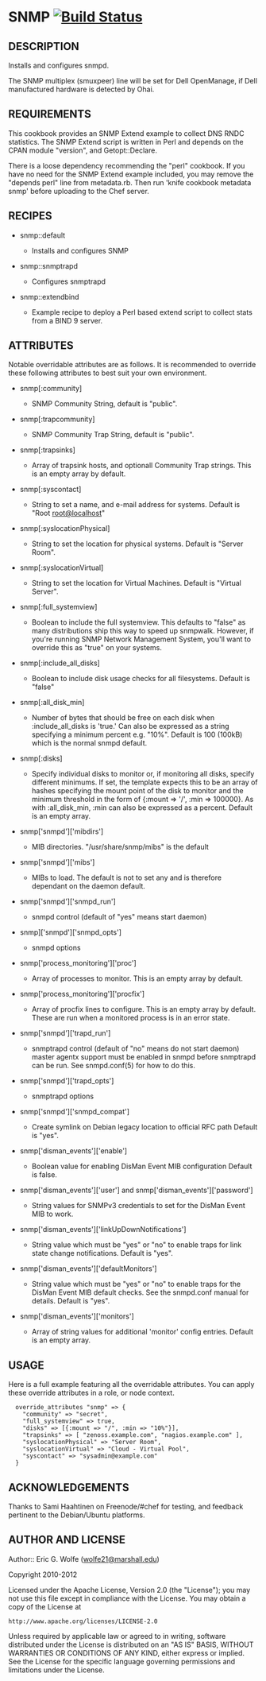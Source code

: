 # SNMP [![Build Status](https://secure.travis-ci.org/atomic-penguin/cookbook-snmp.png?branch=master)](http://travis-ci.org/atomic-penguin/cookbook-snmp)

## DESCRIPTION

Installs and configures snmpd.

The SNMP multiplex (smuxpeer) line will be set for Dell OpenManage, if Dell
manufactured hardware is detected by Ohai.

## REQUIREMENTS

This cookbook provides an SNMP Extend example to collect DNS RNDC statistics.
The SNMP Extend script is written in Perl and depends on the CPAN module "version",
and Getopt::Declare.

There is a loose dependency recommending the "perl" cookbook.
If you have no need for the SNMP Extend example included, you may remove the
"depends perl" line from metadata.rb. Then run 'knife cookbook metadata snmp'
before uploading to the Chef server.

## RECIPES

* snmp::default
  - Installs and configures SNMP

* snmp::snmptrapd
  - Configures snmptrapd

* snmp::extendbind
  - Example recipe to deploy a Perl based extend script to collect stats
    from a BIND 9 server.

## ATTRIBUTES

Notable overridable attributes are as follows.  It is recommended to override
these following attributes to best suit your own environment.

* snmp[:community]
  - SNMP Community String, default is "public".

* snmp[:trapcommunity]
  - SNMP Community Trap String, default is "public".

* snmp[:trapsinks]
  - Array of trapsink hosts, and optionall Community Trap strings.
    This is an empty array by default.

* snmp[:syscontact]
  - String to set a name, and e-mail address for systems.
    Default is "Root <root@localhost>"

* snmp[:syslocationPhysical]
  - String to set the location for physical systems.
    Default is "Server Room".

* snmp[:syslocationVirtual]
  - String to set the location for Virtual Machines.
    Default is "Virtual Server".

* snmp[:full\_systemview]
  - Boolean to include the full systemview.
    This defaults to "false" as many distributions ship this way to speed up
     snmpwalk.  However, if you're running SNMP Network Management System,
     you'll want to override this as "true" on your systems.

* snmp[:include\_all\_disks]
  - Boolean to include disk usage checks for all filesystems.
    Default is "false"

* snmp[:all\_disk\_min]
  - Number of bytes that should be free on each disk when :include\_all\_disks 
    is 'true.'  Can also be expressed as a string specifying a minimum percent
    e.g. "10%".
    Default is 100 (100kB) which is the normal snmpd default.

* snmp[:disks]
  - Specify individual disks to monitor or, if monitoring all disks, specify 
    different minimums.  If set, the template expects this to be an 
    array of hashes specifying the mount point of the disk to monitor and
    the minimum threshold in the form of {:mount => '/', :min => 100000}.
    As with :all\_disk\_min, :min can also be expressed as a percent.
    Default is an empty array.

* snmp['snmpd']['mibdirs']
  - MIB directories.  "/usr/share/snmp/mibs" is the default

* snmp['snmpd']['mibs']
  - MIBs to load.  The default is not to set any and is therefore dependant
    on the daemon default.

* snmp['snmpd']['snmpd_run']
  - snmpd control (default of "yes" means start daemon)

* snmp]['snmpd']['snmpd_opts']
  - snmpd options

* snmp['process_monitoring']['proc']
  - Array of processes to monitor. This is an empty array by default.

* snmp['process_monitoring']['procfix']
  - Array of procfix lines to configure. This is an empty array by default.
    These are run when a monitored process is in an error state.

* snmp['snmpd']['trapd_run']
  - snmptrapd control (default of "no" means do not start daemon)
    master agentx support must be enabled in snmpd before snmptrapd
    can be run.  See snmpd.conf(5) for how to do this.

* snmp['snmpd']['trapd_opts']
  - snmptrapd options

* snmp['snmpd']['snmpd_compat']
  - Create symlink on Debian legacy location to official RFC path
    Default is "yes".

* snmp['disman_events']['enable']
  - Boolean value for enabling DisMan Event MIB configuration
    Default is false.

* snmp['disman_events']['user'] and snmp['disman_events']['password']
  - String values for SNMPv3 credentials to set for the DisMan Event MIB
    to work.

* snmp['disman_events']['linkUpDownNotifications']
  - String value which must be "yes" or "no" to enable traps for link
    state change notifications.
    Default is "yes".

* snmp['disman_events']['defaultMonitors']
  - String value which must be "yes" or "no" to enable traps for the
    DisMan Event MIB default checks. See the snmpd.conf manual for details.
    Default is "yes".

* snmp['disman_events']['monitors']
  - Array of string values for additional 'monitor' config entries.
    Default is an empty array.

## USAGE

Here is a full example featuring all the overridable attributes.
You can apply these override attributes in a role, or node context.

```
  override_attributes "snmp" => {
    "community" => "secret",
    "full_systemview" => true,
    "disks" => [{:mount => "/", :min => "10%"}],
    "trapsinks" => [ "zenoss.example.com", "nagios.example.com" ],
    "syslocationPhysical" => "Server Room",
    "syslocationVirtual" => "Cloud - Virtual Pool",
    "syscontact" => "sysadmin@example.com"
  }
```

## ACKNOWLEDGEMENTS

Thanks to Sami Haahtinen <zanaga> on Freenode/#chef for testing,
and feedback pertinent to the Debian/Ubuntu platforms.

## AUTHOR AND LICENSE

Author:: Eric G. Wolfe (<wolfe21@marshall.edu>)

Copyright 2010-2012

Licensed under the Apache License, Version 2.0 (the "License");
you may not use this file except in compliance with the License.
You may obtain a copy of the License at

    http://www.apache.org/licenses/LICENSE-2.0

Unless required by applicable law or agreed to in writing, software
distributed under the License is distributed on an "AS IS" BASIS,
WITHOUT WARRANTIES OR CONDITIONS OF ANY KIND, either express or implied.
See the License for the specific language governing permissions and
limitations under the License.
